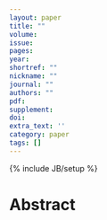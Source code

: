 ```yaml
---
layout: paper
title: ""
volume: 
issue: 
pages:
year: 
shortref: ""
nickname: "" 
journal: ""
authors: ""
pdf: 
supplement: 
doi: 
extra_text: ''
category: paper
tags: []
---
```

{% include JB/setup %}

# Abstract 

